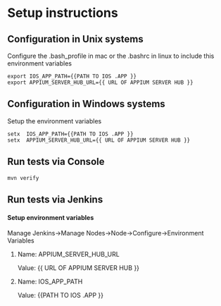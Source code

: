 # Setup instructions 


## Configuration in Unix systems 

Configure the .bash_profile in mac or the .bashrc in linux to include this environment variables 

```console
export IOS_APP_PATH={{PATH TO IOS .APP }}
export APPIUM_SERVER_HUB_URL={{ URL OF APPIUM SERVER HUB }}
```

## Configuration in Windows systems 

Setup the environment variables 

```console
setx  IOS_APP_PATH={{PATH TO IOS .APP }}
setx  APPIUM_SERVER_HUB_URL={{ URL OF APPIUM SERVER HUB }}
```

## Run tests via Console

```console
mvn verify
```

## Run tests via Jenkins

#### Setup environment variables

Manage Jenkins->Manage Nodes->Node->Configure->Environment Variables

1) Name: APPIUM_SERVER_HUB_URL

   Value: {{ URL OF APPIUM SERVER HUB }}

2) Name: IOS_APP_PATH

   Value: {{PATH TO IOS .APP }}
   


